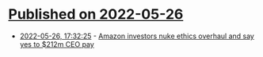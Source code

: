 # [Published on 2022-05-26](index.md)

* [2022-05-26, 17:32:25](https://news.ycombinator.com/item?id=31521124) - [Amazon investors nuke ethics overhaul and say yes to $212m CEO pay](https://www.theregister.com/2022/05/26/amazon_investors_kill_15_proposals/)
